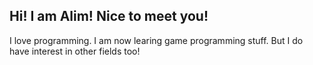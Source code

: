 ## Hi! I am Alim! Nice to meet you!

I love programming. I am now learing game programming stuff. But I do have interest in other fields too! 

